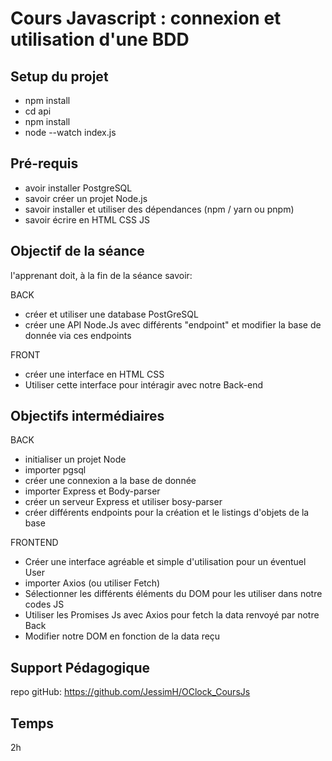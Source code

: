 
# Cours Javascript : connexion et utilisation d'une BDD

## Setup du projet

- npm install
- cd api
- npm install
- node --watch index.js

## Pré-requis

- avoir installer PostgreSQL
- savoir créer un projet Node.js
- savoir installer et utiliser des dépendances (npm / yarn ou pnpm)
- savoir écrire en HTML CSS JS

## Objectif de la séance

l'apprenant doit, à la fin de la séance savoir:

BACK

- créer et utiliser une database PostGreSQL
- créer une API Node.Js avec différents "endpoint" et modifier la base de donnée via ces endpoints

FRONT

- créer une interface en HTML CSS
- Utiliser cette interface pour intéragir avec notre Back-end

## Objectifs intermédiaires

BACK

- initialiser un projet Node
- importer pgsql
- créer une connexion a la base de donnée
- importer Express et Body-parser
- créer un serveur Express et utiliser bosy-parser
- créer différents endpoints pour la création et le listings d'objets de la base

FRONTEND

- Créer une interface agréable et simple d'utilisation pour un éventuel User
- importer Axios (ou utiliser Fetch)
- Sélectionner les différents éléments du DOM pour les utiliser dans notre codes JS
- Utiliser les Promises Js avec Axios pour fetch la data renvoyé par notre Back
- Modifier notre DOM en fonction de la data reçu

## Support Pédagogique

repo gitHub: <https://github.com/JessimH/OClock_CoursJs>

## Temps

2h
